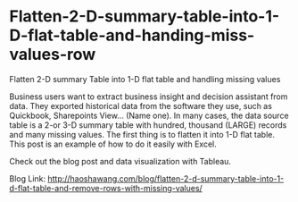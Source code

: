 # Flatten-2-D-summary-table-into-1-D-flat-table-and-handing-miss-values-row
Flatten 2-D summary Table into 1-D flat table and handling missing values

Business users want to extract business insight and decision assistant from data. They exported historical data from the software they use, such as Quickbook, Sharepoints View... (Name one). In many cases, the data source table is a 2-or 3-D summary table with hundred, thousand (LARGE) records and many missing values. The first thing is to flatten it into 1-D flat table. This post is an example of how to do it easily with Excel.

Check out the blog post and data visualization with Tableau.

Blog Link: http://haoshawang.com/blog/flatten-2-d-summary-table-into-1-d-flat-table-and-remove-rows-with-missing-values/


